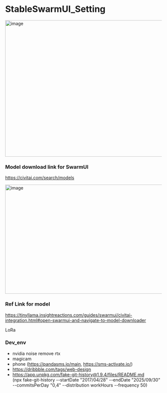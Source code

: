 # StableSwarmUI_Setting
<img width="1547" height="440" alt="image" src="https://github.com/user-attachments/assets/3d989918-0167-48eb-8482-134d8d0e788a" />

### Model download link for SwarmUI
https://civitai.com/search/models

<img width="957" height="352" alt="image" src="https://github.com/user-attachments/assets/1899b50c-5124-4a0a-b6dc-ee88e1939095" />

### Ref Link for model
https://tinyllama.insightreactions.com/guides/swarmui/civitai-integration.html#open-swarmui-and-navigate-to-model-downloader

LoRa

### Dev_env
- nvidia noise remove rtx
- magicam
- phone (https://pandasms.io/main, https://sms-activate.io/)
- https://dribbble.com/tags/web-design
- https://app.unpkg.com/fake-git-history@1.9.4/files/README.md <br/>
(npx fake-git-history --startDate "2017/04/28" --endDate "2025/09/30"  --commitsPerDay "0,4"  --distribution workHours --frequency 50)


